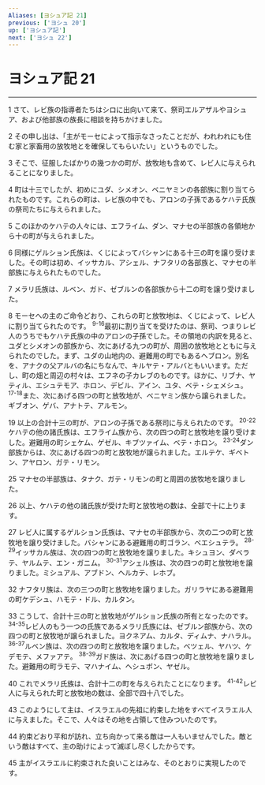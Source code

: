 ```yaml
---
Aliases: [ヨシュア記 21]
previous: ['ヨシュ 20']
up: ['ヨシュア記']
next: ['ヨシュ 22']
---
```

# ヨシュア記 21

***




1 
さて、レビ族の指導者たちはシロに出向いて来て、祭司エルアザルやヨシュア、および他部族の族長に相談を持ちかけました。 



2 
その申し出は、「主がモーセによって指示なさったことだが、われわれにも住む家と家畜用の放牧地とを確保してもらいたい」というものでした。 



3 
そこで、征服したばかりの幾つかの町が、放牧地も含めて、レビ人に与えられることになりました。 



4 
町は十三でしたが、初めにユダ、シメオン、ベニヤミンの各部族に割り当てられたものです。これらの町は、レビ族の中でも、アロンの子孫であるケハテ氏族の祭司たちに与えられました。 



5 
このほかのケハテの人々には、エフライム、ダン、マナセの半部族の各領地から十の町が与えられました。 



6 
同様にゲルション氏族は、くじによってバシャンにある十三の町を譲り受けました。その町は初め、イッサカル、アシェル、ナフタリの各部族と、マナセの半部族に与えられたものでした。 



7 
メラリ氏族は、ルベン、ガド、ゼブルンの各部族から十二の町を譲り受けました。 



8 
モーセへの主のご命令どおり、これらの町と放牧地は、くじによって、レビ人に割り当てられたのです。 <sup class="versenum">9-16</sup>最初に割り当てを受けたのは、祭司、つまりレビ人のうちでもケハテ氏族の中のアロンの子孫でした。その領地の内訳を見ると、ユダとシメオンの部族から、次にあげる九つの町が、周囲の放牧地とともに与えられたのでした。まず、ユダの山地内の、避難用の町でもあるヘブロン。別名を、アナクの父アルバの名にちなんで、キルヤテ・アルバともいいます。ただし、町の畑と周辺の村々は、エフネの子カレブのものです。ほかに、リブナ、ヤティル、エシュテモア、ホロン、デビル、アイン、ユタ、ベテ・シェメシュ。 <sup class="versenum">17-18</sup>また、次にあげる四つの町と放牧地が、ベニヤミン族から譲られました。ギブオン、ゲバ、アナトテ、アルモン。 



19 
以上の合計十三の町が、アロンの子孫である祭司に与えられたのです。 <sup class="versenum">20-22</sup>ケハテの他の諸氏族は、エフライム族から、次の四つの町と放牧地を譲り受けました。避難用の町シェケム、ゲゼル、キブツァイム、ベテ・ホロン。 <sup class="versenum">23-24</sup>ダン部族からは、次にあげる四つの町と放牧地が譲られました。エルテケ、ギベトン、アヤロン、ガテ・リモン。 



25 
マナセの半部族は、タナク、ガテ・リモンの町と周囲の放牧地を譲りました。 



26 
以上、ケハテの他の諸氏族が受けた町と放牧地の数は、全部で十に上ります。 



27 
レビ人に属するゲルション氏族は、マナセの半部族から、次の二つの町と放牧地を譲り受けました。バシャンにある避難用の町ゴラン、ベエシュテラ。 <sup class="versenum">28-29</sup>イッサカル族は、次の四つの町と放牧地を譲りました。キシュヨン、ダベラテ、ヤルムテ、エン・ガニム。 <sup class="versenum">30-31</sup>アシェル族は、次の四つの町と放牧地を譲りました。ミシュアル、アブドン、ヘルカテ、レホブ。 



32 
ナフタリ族は、次の三つの町と放牧地を譲りました。ガリラヤにある避難用の町ケデシュ、ハモテ・ドル、カルタン。 



33 
こうして、合計十三の町と放牧地がゲルション氏族の所有となったのです。 <sup class="versenum">34-35</sup>レビ人のもう一つの氏族であるメラリ氏族には、ゼブルン部族から、次の四つの町と放牧地が譲られました。ヨクネアム、カルタ、ディムナ、ナハラル。 <sup class="versenum">36-37</sup>ルベン族は、次の四つの町と放牧地を譲りました。ベツェル、ヤハツ、ケデモテ、メファアテ。 <sup class="versenum">38-39</sup>ガド族は、次にあげる四つの町と放牧地を譲りました。避難用の町ラモテ、マハナイム、ヘシュボン、ヤゼル。 



40 
これでメラリ氏族は、合計十二の町を与えられたことになります。 <sup class="versenum">41-42</sup>レビ人に与えられた町と放牧地の数は、全部で四十八でした。 



43 
このようにして主は、イスラエルの先祖に約束した地をすべてイスラエル人に与えました。そこで、人々はその地を占領して住みついたのです。 



44 
約束どおり平和が訪れ、立ち向かって来る敵は一人もいませんでした。敵という敵はすべて、主の助けによって滅ぼし尽くしたからです。 



45 
主がイスラエルに約束された良いことはみな、そのとおりに実現したのです。
